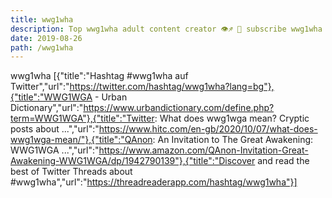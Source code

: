 ```yaml
---
title: wwg1wha
description: Top wwg1wha adult content creator 👁♐️ 👑 subscribe wwg1wha to my porn site below IG wwg1wha
date: 2019-08-26
path: /wwg1wha
---
```


wwg1wha
[{"title":"Hashtag #wwg1wha auf Twitter","url":"https://twitter.com/hashtag/wwg1wha?lang=bg"},{"title":"WWG1WGA - Urban Dictionary","url":"https://www.urbandictionary.com/define.php?term=WWG1WGA"},{"title":"Twitter: What does wwg1wga mean? Cryptic posts about ...","url":"https://www.hitc.com/en-gb/2020/10/07/what-does-wwg1wga-mean/"},{"title":"QAnon: An Invitation to The Great Awakening: WWG1WGA ...","url":"https://www.amazon.com/QAnon-Invitation-Great-Awakening-WWG1WGA/dp/1942790139"},{"title":"Discover and read the best of Twitter Threads about #wwg1wha","url":"https://threadreaderapp.com/hashtag/wwg1wha"}]

